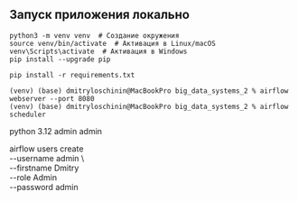 ## Запуск приложения локально

    python3 -m venv venv  # Создание окружения
    source venv/bin/activate  # Активация в Linux/macOS
    venv\Scripts\activate  # Активация в Windows
    pip install --upgrade pip
    
    pip install -r requirements.txt

    (venv) (base) dmitryloschinin@MacBookPro big_data_systems_2 % airflow webserver --port 8080
    (venv) (base) dmitryloschinin@MacBookPro big_data_systems_2 % airflow scheduler


python 3.12
admin
admin


airflow users create \
--username admin \   
--firstname Dmitry \
--role Admin \
--password admin   